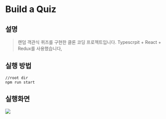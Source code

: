 
# Build a Quiz

## 설명

> 랜덤 객관식 퀴즈를 구현한 클론 코딩 프로젝트입니다.
> Typescrpit + React + Redux를 사용했습니다,

## 실행 방법

```
//root dir
npm run start
```

## 실행화면
![ ](https://i.ibb.co/NF546HN/quiz.gif)
